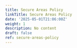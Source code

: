 ```yaml
---
title: Secure Areas Policy
linkTitle: Secure Areas Policy
date: '2025-05-01T21:06:00Z'
weight: 1
description: No content
draft: false
ref: secure-areas-policy
---
```


